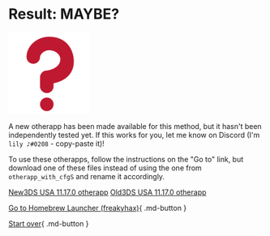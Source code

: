 # Result: MAYBE?

![Image](/images/seventeen/unknown.png)

A new otherapp has been made available for this method, but it hasn't been independently tested yet. If this works for you, let me know on Discord (I'm `lily ♪#0208` - copy-paste it)!

To use these otherapps, follow the instructions on the "Go to" link, but download one of these files instead of using the one from `otherapp_with_cfgS` and rename it accordingly.

[New3DS USA 11.17.0 otherapp](https://cdn.discordapp.com/attachments/441119928334942218/1110831913800826880/N3DS_U_30720_usa_9221.bin)
[Old3DS USA 11.17.0 otherapp](https://cdn.discordapp.com/attachments/441119928334942218/1110831913419153438/POST5_U_30720_usa_9221.bin)

[Go to Homebrew Launcher (freakyhax)](https://wiki.hacks.guide/wiki/3DS:Alternate_Exploits/Homebrew_Launcher_(freakyhax)){ .md-button } 

[Start over](/seventeen){ .md-button }